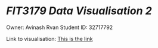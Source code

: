 *FIT3179 Data Visualisation 2* 
============================  

Owner: Avinash Rvan
Student ID: 32717792

Link to visualisation: [This is the link](https://arav0020.github.io/FIT3179-DataVis2/)

